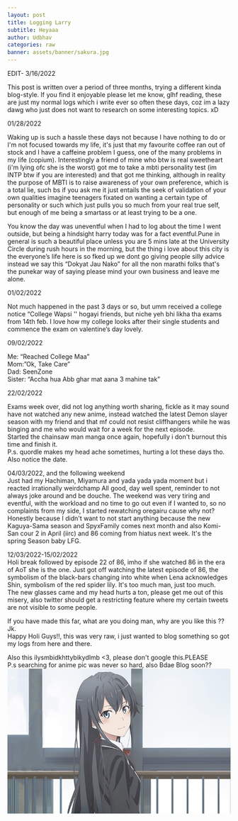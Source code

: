 ```yaml
---
layout: post
title: Logging Larry
subtitle: Heyaaa
author: Udbhav
categories: raw
banner: assets/banner/sakura.jpg
---
```


EDIT- 3/16/2022

This post is written over a period of three months, trying a different kinda blog-style. If you find it enjoyable please let me know, glhf reading, these are  just my normal logs which i write ever so often these days, coz im a lazy dawg who just does not want to research on some interesting topics. xD 

01/28/2022

Waking up is such a hassle these days not because I have nothing to do or I'm not focused towards my life, it's just that my favourite coffee ran out of stock and I have a caffeine problem I guess, one of the many problems in my life (copium). Interestingly a friend of mine who btw is  real sweetheart (i'm lying ofc she is the worst)  got me to take a mbti personality test (im INTP btw if you are interested) and that got me thinking, although in reality the purpose of MBTI is to raise awareness of your own preference, which is a total lie, such bs if you ask me it just entails the seek of validation of your own qualities imagine teenagers fixated on wanting a certain type of personality or such which just pulls you so much from your real true self, but enough of me being a smartass or at least trying to be a one.

You know the day was uneventful when I had to log about the time I went outside, but being a hindsight harry today was for a fact eventful.Pune in general is such a beautiful place unless you are 5 mins late at the University Circle during rush hours in the morning, but the thing i love about this city is the everyone’s life here is so fked up we dont go giving people silly advice instead we say this “Dokyat Jau Nako” for all the non marathi folks that's the punekar way of saying please mind your own business and leave me alone.

01/02/2022

Not much happened in the past 3 days or so, but umm received a college notice  “College Wapsi '' hogayi friends, but niche yeh bhi likha tha exams from 14th feb. I love how my college looks after their single students and commence the exam on valentine’s day lovely.

09/02/2022

Me: “Reached College Maa” \
Mom:”Ok, Take Care”\
Dad: SeenZone\
Sister: “Accha hua Abb ghar mat aana 3 mahine tak”

22/02/2022 

Exams week over, did not log anything worth sharing, fickle as it may sound have not watched any new anime, instead watched the latest Demon slayer season with my friend and that mf could not resist cliffhangers while he was binging and me who would wait for a week for the next episode.\
Started the chainsaw man manga once again, hopefully i don't burnout this time and finish it.\
P.s. quordle makes my head ache sometimes, hurting a lot these days tho.\
Also notice the date.


04/03/2022, and the following weekend\
Just had my Hachiman, Miyamura and yada yada yada moment but i reacted irrationally weirdchamp
All good, day well spent, reminder to not always joke around and be douche. The weekend was very tiring and eventful, with the workload and no time to go out even if I wanted to, so no complaints from my side, I started rewatching oregairu cause why not? Honestly because I didn't want to not start anything because the new Kaguya-Sama season  and SpyxFamily comes next month and also Komi-San cour 2 in April (iirc) and 86 coming from hiatus next week. It's the spring Season baby LFG.

12/03/2022-15/02/2022\
Holi break followed by episode 22 of 86, imho if she watched 86 in the era of AoT she is the one.
Just got off watching the latest episode of 86, the symbolism of the black-bars changing into white when Lena acknowledges Shin, symbolism of the red spider lily. It's too much man, just too much.\
The new glasses came and my head hurts a ton, please get me out of this misery, also twitter should get a restricting feature where my certain tweets are not visible to some people.

If you have made this far, what are you doing man, why are you like this ?? Jk.\
Happy Holi Guys!!, this was very raw, i just wanted to blog something so got my logs from here and there.

Also this ilysmbidkhttybikydlmb <3, please don't google this.PLEASE\
P.s searching for anime pic was never so hard, also Bdae Blog soon??\
![just leaving yukino-san here t.c. <](/assets/images/yukino.jpg)









